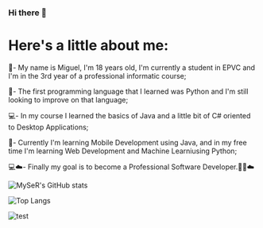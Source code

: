 ### Hi there 👋

<h1> Here's a little about me: </h1> 
<p>🏫- My name is Miguel, I'm 18 years old, I'm currently a student in EPVC and I'm in the 3rd year of a professional informatic course;</p>
<p>🐍- The first programming language that I learned was Python and I'm still looking to improve on that language;</p>
<p>💻- In my course I learned the basics of Java and a little bit of C# oriented to Desktop Applications;</p>
<p>📱- Currently I'm learning Mobile Development using Java, and in my free time I'm learning Web Development and Machine Learniusing Python;</p>
<p>💻☁️- Finally my goal is to become a Professional Software Developer.👨‍💻☁️</p>


![MySeR's GitHub stats](https://github-readme-stats.vercel.app/api?username=my5er&show_icons=true&theme=radical)

![Top Langs](https://github-readme-stats.vercel.app/api/top-langs/?username=my5er&langs_count=4&show_icons=true&theme=radical&layout=compact)

![test](https://user-images.githubusercontent.com/66944221/145800862-b5cfd841-9428-4718-ada1-8acf89dcbaf9.gif)
